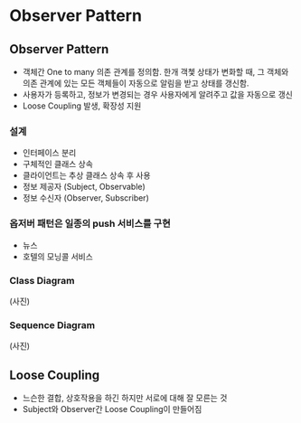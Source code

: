 # Observer Pattern

## Observer Pattern

- 객체간 One to many 의존 관계를 정의함. 한개 객쳋 상태가 변화할 때, 그 객체와 의존 관계에 있는 모든 객체들이 자동으로 알림을 받고 상태를 갱신함.  
- 사용자가 등록하고, 정보가 변경되는 경우 사용자에게 알려주고 값을 자동으로 갱신  
- Loose Coupling 발생, 확장성 지원  

### 설계  
- 인터페이스 분리  
- 구체적인 클래스 상속  
- 클라이언트는 추상 클래스 상속 후 사용  
- 정보 제공자 (Subject, Observable)  
- 정보 수신자 (Observer, Subscriber)  

### 옵저버 패턴은 일종의 push 서비스를 구현  
- 뉴스  
- 호텔의 모닝콜 서비스  

### Class Diagram
(사진)

### Sequence Diagram  
(사진)


## Loose Coupling  
- 느슨한 결합, 상호작용을 하긴 하지만 서로에 대해 잘 모른는 것  
- Subject와 Observer간 Loose Coupling이 만들어짐  

